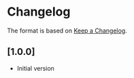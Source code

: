 # Changelog

The format is based on [Keep a Changelog](https://keepachangelog.com/en/1.0.0/).


## [1.0.0]
- Initial version
